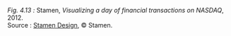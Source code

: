 *Fig. 4.13 :* Stamen, *Visualizing a day of financial transactions on NASDAQ*, 2012.  
Source : [Stamen Design](https://hi.stamen.com/visualizing-a-day-of-financial-transactions-on-nasdaq-part-2-83e8a3048fbb), © Stamen.